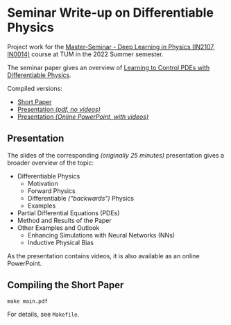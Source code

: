 # Seminar Write-up on Differentiable Physics

Project work for the [Master-Seminar - Deep Learning in Physics (IN2107,
IN0014)](https://www.cs.cit.tum.de/cg/teaching/summer-term-22/deep-learning-in-physics/)
course at TUM in the 2022 Summer semester.

The seminar paper gives an overview of [Learning to Control PDEs with Differentiable
Physics](https://arxiv.org/pdf/2001.07457.pdf). 

Compiled versions:
- [Short Paper](https://bobarna.github.io/diff-physics-seminar/diff-physics-seminar-paper.pdf)
- [Presentation *(pdf, no videos)*](https://bobarna.github.io/diff-physics-seminar/seminar-presentation-export.pdf)
- [Presentation *(Online PowerPoint, with
videos)*](https://simonyi-my.sharepoint.com/:p:/g/personal/bobarna_sch_bme_hu/EbPL0ujHXJNNlP5Glk1g4VsBI0uVmvgV9l08XfHDrsNYmg?e=gB39ws)

## Presentation
The slides of the corresponding *(originally 25 minutes)* presentation  gives
a broader overview of the topic:
- Differentiable Physics
    - Motivation
    - Forward Physics
    - Differentiable *("backwards")* Physics
    - Examples
- Partial Differential Equations (PDEs)
- Method and Results of the Paper
- Other Examples and Outlook
    - Enhancing Simulations with Neural Networks (NNs)
    - Inductive Physical Bias

As the presentation contains videos, it is also available as an online
PowerPoint.


## Compiling the Short Paper
```
make main.pdf
```
For details, see `Makefile`. 
